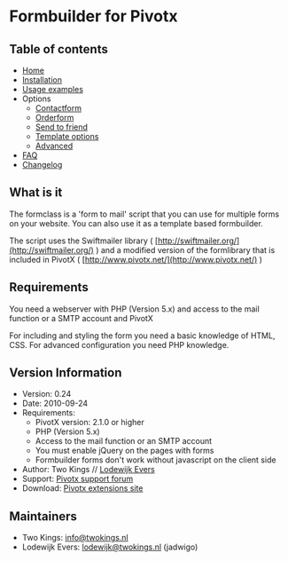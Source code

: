 # Formbuilder for Pivotx

## Table of contents

*   [Home](index.markdown)
*   [Installation](installation.markdown)
*   [Usage examples](examples.markdown)
*   Options
	*   [Contactform](example_contactform.markdown)
	*   [Orderform](example_orderform.markdown)
	*   [Send to friend](example_sendtofriend.markdown)
	*   [Template options](confirmation_templates.markdown)
	*   [Advanced](advanced_options.markdown)
*   [FAQ](faq.markdown)
*   [Changelog](changelog.markdown)

## What is it

The formclass is a 'form to mail' script that you can use for multiple forms on your website. You can also use it as a template based formbuilder.

The script uses the Swiftmailer library ( [http://swiftmailer.org/](http://swiftmailer.org/) ) and a modified version of the formlibrary that is included in PivotX ( [http://www.pivotx.net/](http://www.pivotx.net/) )

## Requirements

You need a webserver with PHP (Version 5.x) and access to the mail function or a SMTP account and PivotX

For including and styling the form you need a basic knowledge of HTML, CSS. For advanced configuration you need PHP knowledge.

## Version Information

*   Version: 0.24
*   Date: 2010-09-24
*   Requirements:
    *   PivotX version: 2.1.0 or higher
    *   PHP (Version 5.x)
    *   Access to the mail function or an SMTP account
    *   You must enable jQuery on the pages with forms
    *   Formbuilder forms don't work without javascript on the client side
*   Author: Two Kings // [Lodewijk Evers](mailto:lodewijk@twokings.nl)
*   Support: [Pivotx support forum](http://forum.pivotx.net/viewtopic.php?f=10&amp;t=1379)
*   Download: [Pivotx extensions site](http://extensions.pivotx.net/entry/3/formbuilder)

## Maintainers

*   Two Kings: [info@twokings.nl](mailto:info@twokings.nl)
*   Lodewijk Evers: [lodewijk@twokings.nl](mailto:lodewijk@twokings.nl) (jadwigo)
